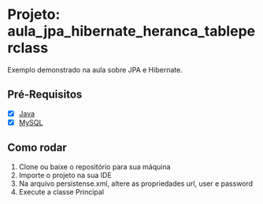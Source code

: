 # Projeto: aula_jpa_hibernate_heranca_tableperclass

Exemplo demonstrado na aula sobre JPA e Hibernate.

## Pré-Requisitos

- [x] [Java](https://www.java.com/pt-BR/download/manual.jsp)
- [x] [MySQL](https://dev.mysql.com/downloads/)

## Como rodar
1. Clone ou baixe o repositório para sua máquina
2. Importe o projeto na sua IDE
3. Na arquivo persistense.xml, altere as propriedades url, user e password
4. Execute a classe Principal
